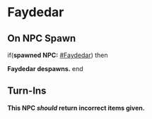 # Faydedar
## On NPC Spawn

if(**spawned NPC:**  [\#Faydedar](/npc/96073)) then


**Faydedar despawns.**
end

## Turn-Ins



**This NPC *should* return incorrect items given.**





